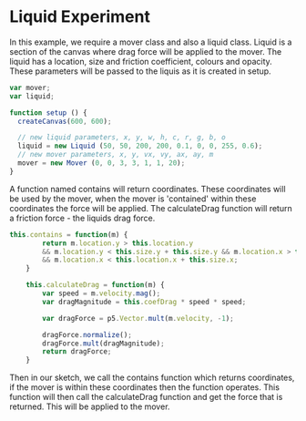 # Liquid Experiment

In this example, we require a mover class and also a liquid class. Liquid is a section of the canvas where drag force will be applied to the mover. The liquid has a location, size and friction coefficient, colours and opacity. These parameters will be passed to the liquis as it is created in setup.

``` js
var mover;
var liquid;

function setup () {
  createCanvas(600, 600);

  // new liquid parameters, x, y, w, h, c, r, g, b, o
  liquid = new Liquid (50, 50, 200, 200, 0.1, 0, 0, 255, 0.6);
  // new mover parameters, x, y, vx, vy, ax, ay, m
  mover = new Mover (0, 0, 3, 3, 1, 1, 20);
}

````

A function named contains will return coordinates. These coordinates will be used by the mover, when the mover is 'contained' within these coordinates the force will be applied. The calculateDrag function will return a friction force - the liquids drag force.

``` js
this.contains = function(m) {
        return m.location.y > this.location.y 
        && m.location.y < this.size.y + this.size.y && m.location.x > this.location.x 
        && m.location.x < this.location.x + this.size.x;
    }

    this.calculateDrag = function(m) {
        var speed = m.velocity.mag();
        var dragMagnitude = this.coefDrag * speed * speed;

        var dragForce = p5.Vector.mult(m.velocity, -1);

        dragForce.normalize();
        dragForce.mult(dragMagnitude);
        return dragForce;
    }
```

Then in our sketch, we call the contains function which returns coordinates, if the mover is within these coordinates then the function operates. This function will then call the calculateDrag function and get the force that is returned. This will be applied to the mover.  